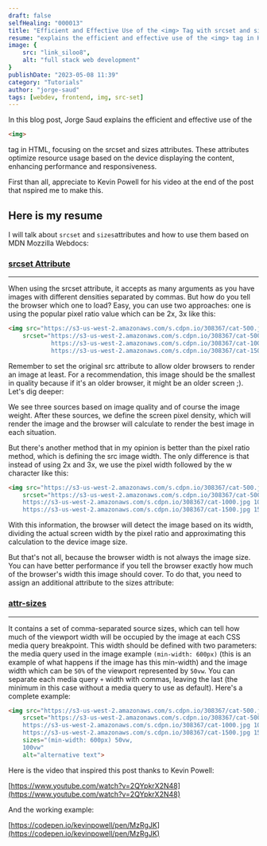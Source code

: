 ```yaml
---
draft: false
selfHealing: "000013"
title: "Efficient and Effective Use of the <img> Tag with srcset and sizes Attributes"
resume: "explains the efficient and effective use of the <img> tag in HTML, focusing on the srcset and sizes attributes. These attributes optimize resource usage based on the device displaying the content, enhancing performance and responsiveness."
image: {
    src: "link_siloo8",
    alt: "full stack web development"
}
publishDate: "2023-05-08 11:39"
category: "Tutorials"
author: "jorge-saud"
tags: [webdev, frontend, img, src-set]
---
```


In this blog post, Jorge Saud explains the efficient and effective use of the

```html
<img>
```

tag in HTML, focusing on the srcset and sizes attributes. These attributes optimize resource usage based on the device displaying the content, enhancing performance and responsiveness.

First than all, appreciate to Kevin Powell for his video at the end of the post that nspired me to make this.

## Here is my resume

I will talk about ```srcset``` and ```sizes```attributes and how to use them based on MDN Mozzilla Webdocs:

### [srcset Attribute](https://developer.mozilla.org/en-US/docs/Web/HTML/Element/img#srcset)

---

When using the srcset attribute, it accepts as many arguments as you have images with different densities separated by commas. But how do you tell the browser which one to load? Easy, you can use two approaches: one is using the popular pixel ratio value which can be 2x, 3x like this:

```html
<img src="https://s3-us-west-2.amazonaws.com/s.cdpn.io/308367/cat-500.jpg"
    srcset="https://s3-us-west-2.amazonaws.com/s.cdpn.io/308367/cat-500.jpg,
            https://s3-us-west-2.amazonaws.com/s.cdpn.io/308367/cat-1000.jpg 2x,
            https://s3-us-west-2.amazonaws.com/s.cdpn.io/308367/cat-1500.jpg 3x" />
```

Remember to set the original src attribute to allow older browsers to render an image at least. For a recommendation, this image should be the smallest in quality because if it's an older browser, it might be an older screen ;). Let's dig deeper:

We see three sources based on image quality and of course the image weight. After these sources, we define the screen pixel density, which will render the image and the browser will calculate to render the best image in each situation.

But there's another method that in my opinion is better than the pixel ratio method, which is defining the src image width. The only difference is that instead of using 2x and 3x, we use the pixel width followed by the w character like this:

```html
<img src="https://s3-us-west-2.amazonaws.com/s.cdpn.io/308367/cat-500.jpg"
    srcset="https://s3-us-west-2.amazonaws.com/s.cdpn.io/308367/cat-500.jpg 500w, 
    https://s3-us-west-2.amazonaws.com/s.cdpn.io/308367/cat-1000.jpg 1000w,
    https://s3-us-west-2.amazonaws.com/s.cdpn.io/308367/cat-1500.jpg 1500w" />
```

With this information, the browser will detect the image based on its width, dividing the actual screen width by the pixel ratio and approximating this calculation to the device image size.

But that's not all, because the browser width is not always the image size. You can have better performance if you tell the browser exactly how much of the browser's width this image should cover. To do that, you need to assign an additional attribute to the sizes attribute:

### [attr-sizes](https://developer.mozilla.org/en-US/docs/Web/HTML/Element/img#sizes)

---

It contains a set of comma-separated source sizes, which can tell how much of the viewport width will be occupied by the image at each CSS media query breakpoint. This width should be defined with two parameters: the media query used in the image example `(min-width: 600px)` (this is an example of what happens if the image has this min-width) and the image width which can be `50%` of the viewport represented by `50vw`. You can separate each media query `+` width with commas, leaving the last (the minimum in this case without a media query to use as default). Here's a complete example:

```html
<img src="https://s3-us-west-2.amazonaws.com/s.cdpn.io/308367/cat-500.jpg"
    srcset="https://s3-us-west-2.amazonaws.com/s.cdpn.io/308367/cat-500.jpg 500w,
    https://s3-us-west-2.amazonaws.com/s.cdpn.io/308367/cat-1000.jpg 1000w,
    https://s3-us-west-2.amazonaws.com/s.cdpn.io/308367/cat-1500.jpg 1500w"
    sizes="(min-width: 600px) 50vw, 
    100vw"   
    alt="alternative text">
```

Here is the video that inspired this post thanks to Kevin Powell:

[https://www.youtube.com/watch?v=2QYpkrX2N48](https://www.youtube.com/watch?v=2QYpkrX2N48)

And the working example:

[https://codepen.io/kevinpowell/pen/MzRgJK](https://codepen.io/kevinpowell/pen/MzRgJK)
